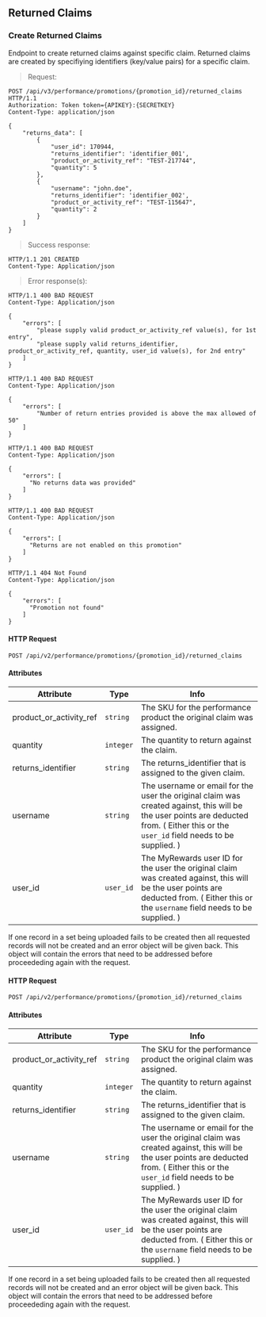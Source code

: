 ## Returned Claims

### Create Returned Claims

Endpoint to create returned claims against specific claim. Returned claims are created by specifiying identifiers (key/value pairs) for a specific claim.

> Request:

``` http
POST /api/v3/performance/promotions/{promotion_id}/returned_claims HTTP/1.1
Authorization: Token token={APIKEY}:{SECRETKEY}
Content-Type: application/json

{
    "returns_data": [
        {
            "user_id": 170944,
            "returns_identifier": 'identifier_001',
            "product_or_activity_ref": "TEST-217744",
            "quantity": 5
        },
        {
            "username": "john.doe",
            "returns_identifier": 'identifier_002',
            "product_or_activity_ref": "TEST-115647",
            "quantity": 2
        }
    ]
}
```

> Success response:

``` http
HTTP/1.1 201 CREATED
Content-Type: Application/json
```


> Error response(s):

``` http
HTTP/1.1 400 BAD REQUEST
Content-Type: Application/json

{
    "errors": [
        "please supply valid product_or_activity_ref value(s), for 1st entry",
        "please supply valid returns_identifier, product_or_activity_ref, quantity, user_id value(s), for 2nd entry"
    ]
}
```

``` http
HTTP/1.1 400 BAD REQUEST
Content-Type: Application/json

{
    "errors": [
        "Number of return entries provided is above the max allowed of 50"
    ]
}
```

``` http
HTTP/1.1 400 BAD REQUEST
Content-Type: Application/json

{
    "errors": [
      "No returns data was provided"
    ]
}
```

``` http
HTTP/1.1 400 BAD REQUEST
Content-Type: Application/json

{
    "errors": [
      "Returns are not enabled on this promotion"
    ]
}
```

``` http
HTTP/1.1 404 Not Found
Content-Type: Application/json

{
    "errors": [
      "Promotion not found"
    ]
}
```

#### HTTP Request

`POST /api/v2/performance/promotions/{promotion_id}/returned_claims`

#### Attributes

Attribute | Type | Info
--------- | ---- | ----
product\_or\_activity\_ref | `string` | The SKU for the performance product the original claim was assigned.
quantity | `integer` | The quantity to return against the claim.
returns\_identifier | `string` | The returns\_identifier that is assigned to the given claim.
username | `string` | The username or email for the user the original claim was created against, this will be the user points are deducted from. ( Either this or the `user_id` field needs to be supplied. )
user\_id | `user_id` | The MyRewards user ID for the user the original claim was created against, this will be the user points are deducted from. ( Either this or the `username` field needs to be supplied. )

If one record in a set being uploaded fails to be created then all requested records will not be created and an error object will be given back. This object will contain the errors that need to be addressed before proceededing again with the request.

#### HTTP Request

`POST /api/v2/performance/promotions/{promotion_id}/returned_claims`

#### Attributes

Attribute | Type | Info
--------- | ---- | ----
product\_or\_activity\_ref | `string` | The SKU for the performance product the original claim was assigned.
quantity | `integer` | The quantity to return against the claim.
returns\_identifier | `string` | The returns\_identifier that is assigned to the given claim.
username | `string` | The username or email for the user the original claim was created against, this will be the user points are deducted from. ( Either this or the `user_id` field needs to be supplied. )
user\_id | `user_id` | The MyRewards user ID for the user the original claim was created against, this will be the user points are deducted from. ( Either this or the `username` field needs to be supplied. )

If one record in a set being uploaded fails to be created then all requested records will not be created and an error object will be given back. This object will contain the errors that need to be addressed before proceededing again with the request.
